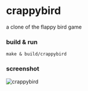 # crappybird

a clone of the flappy bird game


### build & run

`make & build/crappybird`


### screenshot
![crappybird](assets/crappybird.gif)
